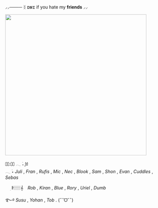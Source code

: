 ⸝⸝────  ᛝ      𝐃𝐍𝐈 if you hate my **friends**    ⸝⸝



 <img src= "https://files.catbox.moe/70sxnl.png" width="450" height="alto"/>

⩇⩇:⩇⩇ 𓂃 ࣪˖ ִֶָ𐀔  
𓂃 ࣪⋆ *Juli* , *Fran* , *Rufis* , *Mic* , *Nec* , *Blook* , *Sam* , *Shon* , *Evan* , *Cuddles* , *Sebas*

ㅤ ׅ 𝄂𝄚𝅦𝄚𝄞𝅄ㅤ  *Rob* , *Kiran* , *Blue* , *Rory* , *Uriel* , *Dumb*

࿐࿔ *Susu* , *Yohan* , *Tob* . (˶ˆᗜˆ˵)
